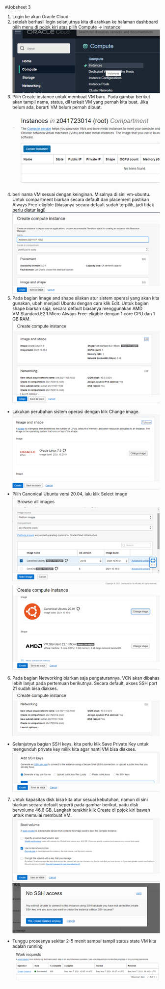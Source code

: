 #Jobsheet 3

1. Login ke akun Oracle Cloud 
2. setelah berhasil login selanjutnya kita di arahkan ke halaman dashboard pilih menu di pojok kiri atas pilih Compute -> instance
![langkah](src2/1.png)
3. Pilih Create instance untuk membuat VM baru. Pada gambar berikut akan tampil nama,
status, dll terkait VM yang pernah kita buat. Jika belum ada, berarti VM belum pernah dibuat.
![langkah](src2/2.png)
4. beri nama VM sesuai dengan keinginan. Misalnya di sini vm-ubuntu. Untuk
compartment biarkan secara default dan placement pastikan Always Free-eligible (biasanya secara
default sudah terpilih, jadi tidak perlu diatur lagi)
![langkah](src2/3.png)
5. Pada bagian Image and shape silakan atur sistem operasi yang akan kita gunakan, ubah
menjadi Ubuntu dengan cara klik Edit. Untuk bagian shape biarkan saja, secara default biasanya
menggunakan AMD VM.Standard.E2.1.Micro Always Free-eligible dengan 1 core CPU dan 1 GB
RAM.
![langkah](src2/4.png)
* Lakukan perubahan sistem operasi dengan klik Change image.
![langkah](src2/5.png)
* Pilih Canonical Ubuntu versi 20.04, lalu klik Select image
![langkah](src2/6.png)
![langkah](src2/6.1.png)
6. Pada bagian Networking biarkan saja pengaturannya. VCN akan dibahas lebih lanjut pada
pertemuan berikutnya. Secara default, akses SSH port 21 sudah bisa diakses.
![langkah](src2/7.png)
* Selanjutnya bagian SSH keys, kita perlu klik Save Private Key untuk mengunduh private key milik
kita agar nanti VM bisa diakses.
![langkah](src2/8.png)
7. Untuk kapasitas disk bisa kita atur sesuai kebutuhan, namun di sini biarkan secara default
seperti pada gambar berikut, yaitu disk bervolume 46.6 GB. Langkah terakhir klik Create di pojok
kiri bawah untuk memulai membuat VM.
![langkah](src2/9.png)
![langkah](src2/9.1.png)
* Tunggu prosesnya sekitar 2-5 menit sampai tampil status state VM kita adalah running
![langkah](src2/9.2.png)

